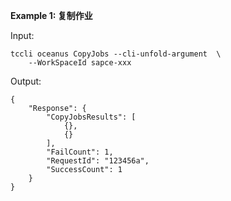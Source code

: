 **Example 1: 复制作业**



Input: 

```
tccli oceanus CopyJobs --cli-unfold-argument  \
    --WorkSpaceId sapce-xxx
```

Output: 
```
{
    "Response": {
        "CopyJobsResults": [
            {},
            {}
        ],
        "FailCount": 1,
        "RequestId": "123456a",
        "SuccessCount": 1
    }
}
```

